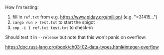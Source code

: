 How I'm testing:

1. fill in `ref.txt` from e.g. <https://www.piday.org/million/> (e.g. "=31415…")
2. `cargo run > test.txt` to start the spigot
3. `cmp -i 1 ref.txt test.txt` to check-in

Should test it in `--release` but note that this won't panic on overflow:

<https://doc.rust-lang.org/book/ch03-02-data-types.html#integer-overflow>
